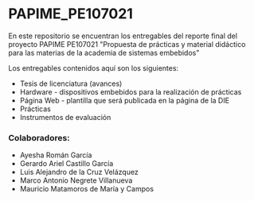 # PAPIME_PE107021
En este repositorio se encuentran los entregables del reporte final del proyecto PAPIME PE107021 "Propuesta de prácticas y material didáctico para las materias de la academia de sistemas embebidos"

Los entregables contenidos aquí son los siguientes:
* Tesis de licenciatura (avances)
* Hardware - dispositivos embebidos para la realización de prácticas
* Página Web - plantilla que será publicada en la página de la DIE
* Prácticas
* Instrumentos de evaluación

### Colaboradores:

* Ayesha Román García 
* Gerardo Ariel Castillo García
* Luis Alejandro de la Cruz Velázquez
* Marco Antonio Negrete Villanueva
* Mauricio Matamoros de María y Campos
